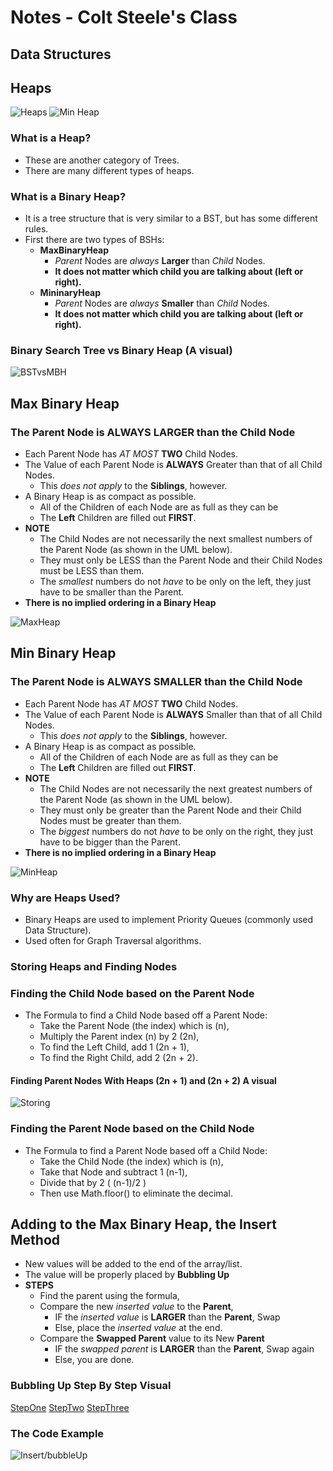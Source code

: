 # **Notes - Colt Steele's Class**

## **Data Structures**

## **Heaps**

![Heaps](./UMLs/MaxHeap.png)
![Min Heap](./UMLs/MinHeap.png)

### **What is a Heap?**

- These are another category of Trees.
- There are many different types of heaps.

### **What is a Binary Heap?**

- It is a tree structure that is very similar to a BST, but has some different rules.
- First there are two types of BSHs:
  - **MaxBinaryHeap**
    - *Parent* Nodes are *always* **Larger** than *Child* Nodes.
    - **It does not matter which child you are talking about (left or right).**
  - **MininaryHeap**
    - *Parent* Nodes are *always* **Smaller** than *Child* Nodes.
    - **It does not matter which child you are talking about (left or right).**

### Binary Search Tree vs Binary Heap (A visual)

![BSTvsMBH](./UMLs/BSTvsMBH.png)

## **Max Binary Heap**

### **The Parent Node is ALWAYS LARGER than the Child Node**

- Each Parent Node has *AT MOST* **TWO** Child Nodes.
- The Value of each Parent Node is **ALWAYS** Greater than that of all Child Nodes.
  - This *does not apply* to the **Siblings**, however.
- A Binary Heap is as compact as possible.
  - All of the Children of each Node are as full as they can be
  - The **Left** Children are filled out **FIRST**.
- **NOTE**
  - The Child Nodes are not necessarily the next smallest numbers of the Parent Node (as shown in the UML below).
  - They must only be LESS than the Parent Node and their Child Nodes must be LESS than them.
  - The *smallest* numbers do not *have* to be only on the left, they just have to be smaller than the Parent.
- **There is no implied ordering in a Binary Heap**

![MaxHeap](./UMLs/MaxHeap.png)

## **Min Binary Heap**

### **The Parent Node is ALWAYS SMALLER than the Child Node**

- Each Parent Node has *AT MOST* **TWO** Child Nodes.
- The Value of each Parent Node is **ALWAYS** Smaller than that of all Child Nodes.
  - This *does not apply* to the **Siblings**, however.
- A Binary Heap is as compact as possible.
  - All of the Children of each Node are as full as they can be
  - The **Left** Children are filled out **FIRST**.
- **NOTE**
  - The Child Nodes are not necessarily the next greatest numbers of the Parent Node (as shown in the UML below).
  - They must only be greater than the Parent Node and their Child Nodes must be greater than them.
  - The *biggest* numbers do not *have* to be only on the right, they just have to be bigger than the Parent.
- **There is no implied ordering in a Binary Heap**

![MinHeap](./UMLs/MinHeap.png)

### Why are Heaps Used?

- Binary Heaps are used to implement Priority Queues (commonly used Data Structure).
- Used often for Graph Traversal algorithms.

### Storing Heaps and Finding Nodes

### Finding the Child Node based on the Parent Node

- The Formula to find a Child Node based off a Parent Node:
  - Take the Parent Node (the index) which is (n),
  - Multiply the Parent index (n) by 2 (2n),
  - To find the Left Child, add 1 (2n + 1),
  - To find the Right Child, add 2 (2n + 2).

#### Finding Parent Nodes With Heaps (2n + 1) and (2n + 2) A visual

![Storing](./UMLs/storingHeaps.png)

### Finding the Parent Node based on the Child Node

- The Formula to find a Parent Node based off a Child Node:
  - Take the Child Node (the index) which is (n),
  - Take that Node and subtract 1 (n-1),
  - Divide that by 2 ( (n-1)/2 )
  - Then use Math.floor() to eliminate the decimal.

## **Adding to the Max Binary Heap, the Insert Method**

- New values will be added to the end of the array/list.
- The value will be properly placed by **Bubbling Up**
- **STEPS**
  - Find the parent using the formula,
  - Compare the new *inserted value* to the **Parent**,
    - IF the *inserted value* is **LARGER** than the **Parent**, Swap
    - Else, place the *inserted value* at the end.
  - Compare the **Swapped Parent** value to its New **Parent**
    - IF the *swapped parent* is **LARGER** than the **Parent**, Swap again
    - Else, you are done.

### **Bubbling Up Step By Step Visual**

[StepOne](./UMLs/BubbleUp1.png)
[StepTwo](./UMLs/BubbleUp2.png)
[StepThree](UMLs/BubbleUp3.png)

### **The Code Example**

![Insert/bubbleUp](./UMLs/insertCode.png)
